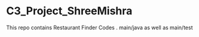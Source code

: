 # C3_Project_ShreeMishra
This repo contains Restaurant Finder Codes . main/java as well as main/test 
